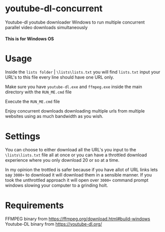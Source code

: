 # youtube-dl-concurrent
Youtube-dl youtube downloader Windows to run multiple concurrent parallel video downloads simultaneously

#### This is for Windows OS

# Usage

Inside the ```lists folder``` | ```\lists\lists.txt``` you will find ```lists.txt``` input your URL's to this file every line should have one URL only.

Make sure you have ```youtube-dl.exe``` and ```ffmpeg.exe``` inside the main directory with the ```RUN_ME.cmd``` file

Execute the ```RUN_ME.cmd``` file

Enjoy concurrent downloads downloading multiple urls from multiple websites using as much bandwidth as you wish.

# Settings

You can choose to either download all the URL's you input to the ```\lists\lists.txt``` file all at once or you can have a throttled download experience where you only download 20 or so at a time.

In my opinion the trottled is safer because if you have allot of URL links lets say `3000+` to download it will download them in a sensible manner. If you took the unthrottled approach it will open over `3000+` command prompt windows slowing your computer to a grinding holt.

# Requirements

FFMPEG binary from https://ffmpeg.org/download.html#build-windows
Youtube-DL binary from https://youtube-dl.org/
